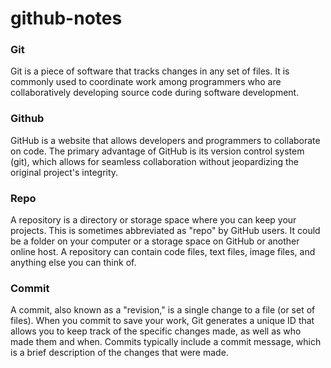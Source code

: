 # github-notes
### Git
Git is a piece of software that tracks changes in any set of files. It is commonly used to coordinate work among programmers who are collaboratively developing source code during software development.
### Github
GitHub is a website that allows developers and programmers to collaborate on code. The primary advantage of GitHub is its version control system (git), which allows for seamless collaboration without jeopardizing the original project's integrity.
### Repo
A repository is a directory or storage space where you can keep your projects. This is sometimes abbreviated as "repo" by GitHub users. It could be a folder on your computer or a storage space on GitHub or another online host. A repository can contain code files, text files, image files, and anything else you can think of.
### Commit
A commit, also known as a "revision," is a single change to a file (or set of files). When you commit to save your work, Git generates a unique ID that allows you to keep track of the specific changes made, as well as who made them and when. Commits typically include a commit message, which is a brief description of the changes that were made.
